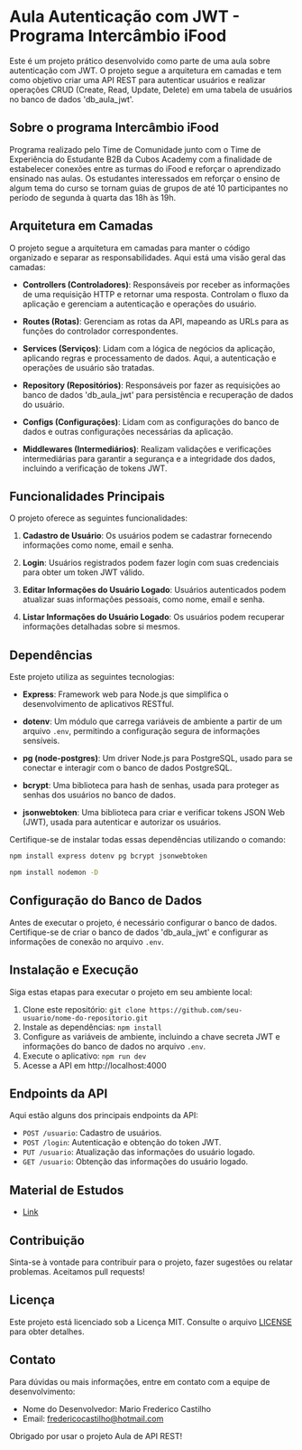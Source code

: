# Aula Autenticação com JWT - Programa Intercâmbio iFood

Este é um projeto prático desenvolvido como parte de uma aula sobre autenticação com JWT. O projeto segue a arquitetura em camadas e tem como objetivo criar uma API REST para autenticar usuários e realizar operações CRUD (Create, Read, Update, Delete) em uma tabela de usuários no banco de dados 'db_aula_jwt'.

## Sobre o programa Intercâmbio iFood

Programa realizado pelo Time de Comunidade junto com o Time de Experiência do Estudante B2B da Cubos Academy com a finalidade de estabelecer conexões entre as turmas do iFood e reforçar o aprendizado ensinado nas aulas. Os estudantes interessados em reforçar o ensino de algum tema do curso se tornam guias de grupos de até 10 participantes no período de segunda à quarta das 18h às 19h.  

## Arquitetura em Camadas

O projeto segue a arquitetura em camadas para manter o código organizado e separar as responsabilidades. Aqui está uma visão geral das camadas:

- **Controllers (Controladores)**: Responsáveis por receber as informações de uma requisição HTTP e retornar uma resposta. Controlam o fluxo da aplicação e gerenciam a autenticação e operações do usuário.

- **Routes (Rotas)**: Gerenciam as rotas da API, mapeando as URLs para as funções do controlador correspondentes.

- **Services (Serviços)**: Lidam com a lógica de negócios da aplicação, aplicando regras e processamento de dados. Aqui, a autenticação e operações de usuário são tratadas.

- **Repository (Repositórios)**: Responsáveis por fazer as requisições ao banco de dados 'db_aula_jwt' para persistência e recuperação de dados do usuário.

- **Configs (Configurações)**: Lidam com as configurações do banco de dados e outras configurações necessárias da aplicação.

- **Middlewares (Intermediários)**: Realizam validações e verificações intermediárias para garantir a segurança e a integridade dos dados, incluindo a verificação de tokens JWT.

## Funcionalidades Principais

O projeto oferece as seguintes funcionalidades:

1. **Cadastro de Usuário**: Os usuários podem se cadastrar fornecendo informações como nome, email e senha.

2. **Login**: Usuários registrados podem fazer login com suas credenciais para obter um token JWT válido.

3. **Editar Informações do Usuário Logado**: Usuários autenticados podem atualizar suas informações pessoais, como nome, email e senha.

4. **Listar Informações do Usuário Logado**: Os usuários podem recuperar informações detalhadas sobre si mesmos.


## Dependências

Este projeto utiliza as seguintes tecnologias:

- **Express**: Framework web para Node.js que simplifica o desenvolvimento de aplicativos RESTful.

- **dotenv**: Um módulo que carrega variáveis de ambiente a partir de um arquivo `.env`, permitindo a configuração segura de informações sensíveis.

- **pg (node-postgres)**: Um driver Node.js para PostgreSQL, usado para se conectar e interagir com o banco de dados PostgreSQL.

- **bcrypt**: Uma biblioteca para hash de senhas, usada para proteger as senhas dos usuários no banco de dados.

- **jsonwebtoken**: Uma biblioteca para criar e verificar tokens JSON Web (JWT), usada para autenticar e autorizar os usuários.

Certifique-se de instalar todas essas dependências utilizando o comando:

```bash
npm install express dotenv pg bcrypt jsonwebtoken
```

```bash
npm install nodemon -D
```

## Configuração do Banco de Dados

Antes de executar o projeto, é necessário configurar o banco de dados. Certifique-se de criar o banco de dados 'db_aula_jwt' e configurar as informações de conexão no arquivo `.env`.

## Instalação e Execução

Siga estas etapas para executar o projeto em seu ambiente local:

1. Clone este repositório: `git clone https://github.com/seu-usuario/nome-do-repositorio.git`
2. Instale as dependências: `npm install`
3. Configure as variáveis de ambiente, incluindo a chave secreta JWT e informações do banco de dados no arquivo `.env`.
4. Execute o aplicativo: `npm run dev`
5. Acesse a API em http://localhost:4000

## Endpoints da API

Aqui estão alguns dos principais endpoints da API:

- `POST /usuario`: Cadastro de usuários.
- `POST /login`: Autenticação e obtenção do token JWT.
- `PUT /usuario`: Atualização das informações do usuário logado.
- `GET /usuario`: Obtenção das informações do usuário logado.


## Material de Estudos
- <a href="https://mf-programacao.notion.site/mf-programacao/Guia-Abrangente-de-Autentica-o-com-JWT-em-Node-js-Aula-a7a4f97e5f5c4319a56dfe972c7002d3">Link</a>

## Contribuição

Sinta-se à vontade para contribuir para o projeto, fazer sugestões ou relatar problemas. Aceitamos pull requests!

## Licença

Este projeto está licenciado sob a Licença MIT. Consulte o arquivo [LICENSE](https://github.com/mfcastilho/aula_autenticacao_jwt/blob/master/LICENSE) para obter detalhes.

## Contato

Para dúvidas ou mais informações, entre em contato com a equipe de desenvolvimento:

- Nome do Desenvolvedor: Mario Frederico Castilho
- Email: fredericocastilho@hotmail.com

Obrigado por usar o projeto Aula de API REST!


